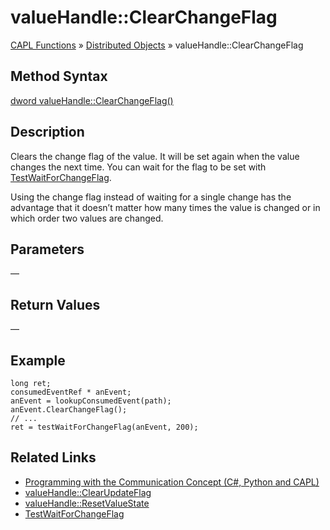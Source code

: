 # valueHandle::ClearChangeFlag

[CAPL Functions](../../CAPLfunctions.md) » [Distributed Objects](../CAPLfunctionsDOOverview.md) » valueHandle::ClearChangeFlag

## Method Syntax

[dword valueHandle::ClearChangeFlag()](../../../Shared/CAPL/General/ClassesAndObjects.md)

## Description

Clears the change flag of the value. It will be set again when the value changes the next time. You can wait for the flag to be set with [TestWaitForChangeFlag](../../Test/Functions/CAPLfunctionTestWaitForChangeFlag.md).

Using the change flag instead of waiting for a single change has the advantage that it doesn’t matter how many times the value is changed or in which order two values are changed.

## Parameters

—

## Return Values

—

## Example

```plaintext
long ret;
consumedEventRef * anEvent;
anEvent = lookupConsumedEvent(path);
anEvent.ClearChangeFlag();
// ...
ret = testWaitForChangeFlag(anEvent, 200);
```

## Related Links

- [Programming with the Communication Concept (C#, Python and CAPL)](../../../CANoeCANalyzer/CommunicationConcept/Programming/CCP.md)
- [valueHandle::ClearUpdateFlag](CAPLfunctionValueClearUpdateFlag.md)
- [valueHandle::ResetValueState](CAPLfunctionValueResetValueState.md)
- [TestWaitForChangeFlag](../../Test/Functions/CAPLfunctionTestWaitForChangeFlag.md)
